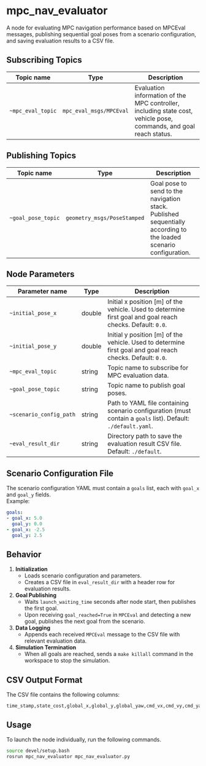 # mpc_nav_evaluator
A node for evaluating MPC navigation performance based on MPCEval messages, publishing sequential goal poses from a scenario configuration, and saving evaluation results to a CSV file.

## Subscribing Topics

| Topic name | Type | Description |
| ---------- | ---- | ----------- |
| `~mpc_eval_topic` | `mpc_eval_msgs/MPCEval` | Evaluation information of the MPC controller, including state cost, vehicle pose, commands, and goal reach status. |

## Publishing Topics

| Topic name | Type | Description |
| ---------- | ---- | ----------- |
| `~goal_pose_topic` | `geometry_msgs/PoseStamped` | Goal pose to send to the navigation stack. Published sequentially according to the loaded scenario configuration. |

## Node Parameters

| Parameter name | Type | Description |
| -------------- | ---- | ----------- |
| `~initial_pose_x` | double | Initial x position [m] of the vehicle. Used to determine first goal and goal reach checks. Default: `0.0`. |
| `~initial_pose_y` | double | Initial y position [m] of the vehicle. Used to determine first goal and goal reach checks. Default: `0.0`. |
| `~mpc_eval_topic` | string | Topic name to subscribe for MPC evaluation data. |
| `~goal_pose_topic` | string | Topic name to publish goal poses. |
| `~scenario_config_path` | string | Path to YAML file containing scenario configuration (must contain a `goals` list). Default: `./default.yaml`. |
| `~eval_result_dir` | string | Directory path to save the evaluation result CSV file. Default: `./default`. |

## Scenario Configuration File
The scenario configuration YAML must contain a `goals` list, each with `goal_x` and `goal_y` fields.  
Example:
```yaml
goals:
- goal_x: 5.0
  goal_y: 0.0
- goal_x: -2.5
  goal_y: 2.5
```

## Behavior
1. **Initialization**  
   - Loads scenario configuration and parameters.
   - Creates a CSV file in `eval_result_dir` with a header row for evaluation results.
2. **Goal Publishing**  
   - Waits `launch_waiting_time` seconds after node start, then publishes the first goal.
   - Upon receiving `goal_reached=True` in `MPCEval` and detecting a new goal, publishes the next goal from the scenario.
3. **Data Logging**  
   - Appends each received `MPCEval` message to the CSV file with relevant evaluation data.
4. **Simulation Termination**  
   - When all goals are reached, sends a `make killall` command in the workspace to stop the simulation.

## CSV Output Format
The CSV file contains the following columns:
```
time_stamp,state_cost,global_x,global_y,global_yaw,cmd_vx,cmd_vy,cmd_yawrate,cmd_steer_fl,cmd_steer_fr,cmd_steer_rl,cmd_steer_rr,cmd_rotor_fl,cmd_rotor_fr,cmd_rotor_rl,cmd_rotor_rr,calc_time_ms,goal_reached_count
```

## Usage
To launch the node individually, run the following commands.
```bash
source devel/setup.bash
rosrun mpc_nav_evaluator mpc_nav_evaluator.py
```
